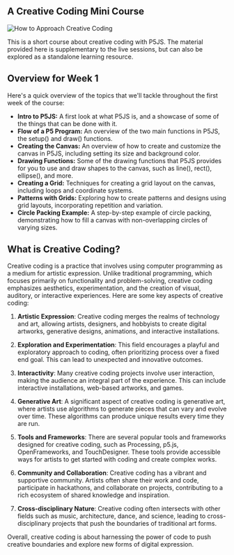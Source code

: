 ## A Creative Coding Mini Course 

![How to Approach Creative Coding](https://raw.githubusercontent.com/AhmadMoussa/creativecodingcourse/main/course_content/week_1/01_overview/picover.jpg)

This is a short course about creative coding with P5JS. The material provided here is supplementary to the live sessions, but can also be explored as a standalone learning resource.

## Overview for Week 1

Here's a quick overview of the topics that we'll tackle throughout the first week of the course:

- **Intro to P5JS:** A first look at what P5JS is, and a showcase of some of the things that can be done with it.
- **Flow of a P5 Program:** An overview of the two main functions in P5JS, the setup() and draw() functions.
- **Creating the Canvas:** An overview of how to create and customize the canvas in P5JS, including setting its size and background color.
- **Drawing Functions:** Some of the drawing functions that P5JS provides for you to use and draw shapes to the canvas, such as line(), rect(), ellipse(), and more.
- **Creating a Grid:** Techniques for creating a grid layout on the canvas, including loops and coordinate systems.
- **Patterns with Grids:** Exploring how to create patterns and designs using grid layouts, incorporating repetition and variation.
- **Circle Packing Example:** A step-by-step example of circle packing, demonstrating how to fill a canvas with non-overlapping circles of varying sizes.


## What is Creative Coding?

Creative coding is a practice that involves using computer programming as a medium for artistic expression. Unlike traditional programming, which focuses primarily on functionality and problem-solving, creative coding emphasizes aesthetics, experimentation, and the creation of visual, auditory, or interactive experiences. Here are some key aspects of creative coding:

1. **Artistic Expression**: Creative coding merges the realms of technology and art, allowing artists, designers, and hobbyists to create digital artworks, generative designs, animations, and interactive installations.

2. **Exploration and Experimentation**: This field encourages a playful and exploratory approach to coding, often prioritizing process over a fixed end goal. This can lead to unexpected and innovative outcomes.

3. **Interactivity**: Many creative coding projects involve user interaction, making the audience an integral part of the experience. This can include interactive installations, web-based artworks, and games.

4. **Generative Art**: A significant aspect of creative coding is generative art, where artists use algorithms to generate pieces that can vary and evolve over time. These algorithms can produce unique results every time they are run.

5. **Tools and Frameworks**: There are several popular tools and frameworks designed for creative coding, such as Processing, p5.js, OpenFrameworks, and TouchDesigner. These tools provide accessible ways for artists to get started with coding and create complex works.

6. **Community and Collaboration**: Creative coding has a vibrant and supportive community. Artists often share their work and code, participate in hackathons, and collaborate on projects, contributing to a rich ecosystem of shared knowledge and inspiration.

7. **Cross-disciplinary Nature**: Creative coding often intersects with other fields such as music, architecture, dance, and science, leading to cross-disciplinary projects that push the boundaries of traditional art forms.

Overall, creative coding is about harnessing the power of code to push creative boundaries and explore new forms of digital expression.
